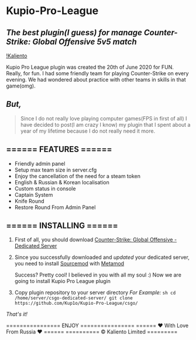 # Kupio-Pro-League
## _The best plugin(I guess) for manage Counter-Strike: Global Offensive 5v5 match_

[!Kaliento](https://kaliento.ru/uploads/kaliento_power.png)

Kupio Pro League plugin was created the 20th of June 2020 for FUN.
Really, for fun.
I had some friendly team for playing Counter-Strike on every evening.
We had wondered about practice with other teams in skills in that game(omg).


## _But,_ 
>Since I do not really love playing computer games(FPS in first of all)
I have decided to post(I am crazy I know) my plugin that I spent about a year of my lifetime because I do not really need it more.









## ====== FEATURES ======
- Friendly admin panel
- Setup max team size in server.cfg
- Enjoy the cancellation of the need for a steam token
- English & Russian & Korean localisation
- Custom status in console
- Captain System
- Knife Round
- Restore Round From Admin Panel


## ====== INSTALLING ======
1. First of all, you should download [Counter-Strike: Global Offensive - Dedicated Server](https://developer.valvesoftware.com/wiki/Counter-Strike:_Global_Offensive_Dedicated_Servers)
2. Since you successfully downloaded and _updated_ your dedicated server, you need to install [Sourcemod](https://www.sourcemod.net/downloads.php?branch=stable) with [Metamod](https://www.metamodsource.net/downloads.php?branch=stable)
    
    Success? Pretty cool! I believed in you with all my soul :) 
    Now we are going to install Kupio Pro League plugin

3. Copy plugin repository to your server directory
    _For Example:_
        ```sh
        cd /home/server/csgo-dedicated-server/
        git clone https://github.com/Kup1o/Kupio-Pro-League/csgo/
        ```

_That's it!_

 ================ ENJOY ================
 ====== ❤️ With Love From Russia ❤️ ======
 ========== © Kaliento Limited =========